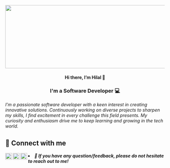 <p align="center">
<img width="2000" height="200" src="https://user-images.githubusercontent.com/58916771/188623966-a4028c8a-994b-439b-bc76-6c3854597294.png" alt="my banner">


</p>

<h4 align="center">
Hi there, I’m Hilal 👋
</h4>
<h3 align="center">
I'm a Software Developer 💻
</h3>

<h6>
I’m a passionate software developer with a keen interest in creating innovative solutions. Continuously working on diverse projects to sharpen my skills, I find excitement in every challenge this field presents. My curiosity and enthusiasm drive me to keep learning and growing in the tech world.
</h6>

<h2 >
🤝 Connect with me
</h2>
<h4 >
  <a href="https://tr.linkedin.com/in/hilal-nisanci-46695b1b7?trk=public_profile_browsemap"><img align="left" src="https://raw.githubusercontent.com/yushi1007/yushi1007/main/images/linkedin.svg" alt="Hilal Nisanci | LinkedIn" width="21px"/></a>
  <a href="https://instagram.com/thelalsblog?igshid=YmMyMTA2M2Y="><img align="left" src="https://raw.githubusercontent.com/yushi1007/yushi1007/main/images/instagram.svg" alt="Hilal Nisanci | Instagram" width="21px"/></a>
  <a href="https://hilalnisanci.framer.website/"><img align="left" src="" alt="Hilal Nisanci | Framer Website" width="21px"/></a>
</h4>

<h5 >
<li>💬 If you have any question/feedback, please do not hesitate to reach out to me!</li>
</h5>

<!--

[![Top Langs](https://github-readme-stats.vercel.app/api/top-langs/?username=hilalfnisanci&layout=compact)](https://github.com/hilalfnisanci)
**hilalfnisanci/hilalfnisanci** is a ✨ _special_ ✨ repository because its `README.md` (this file) appears on your GitHub profile.

Here are some ideas to get you started:

- 🔭 I’m currently working on ...
- 🌱 I’m currently learning ...
- 👯 I’m looking to collaborate on ...
- 🤔 I’m looking for help with ...
- 💬 Ask me about ...
- 📫 How to reach me: ...
- 😄 Pronouns: ...
- ⚡ Fun fact: ...
-->

